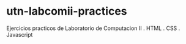 # utn-labcomii-practices
Ejercicios practicos de Laboratorio de Computacion II
. HTML
. CSS
. Javascript

